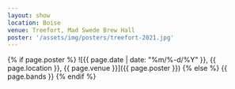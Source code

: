 ```yaml
---
layout: show
location: Boise
venue: Treefort, Mad Swede Brew Hall
poster: '/assets/img/posters/treefort-2021.jpg'
---
```


{% if page.poster %}
![{{ page.date | date: "%m/%-d/%Y" }}, {{ page.location }}, {{ page.venue }}]({{ page.poster }})
{% else %}
{{ page.bands }}
{% endif %}
